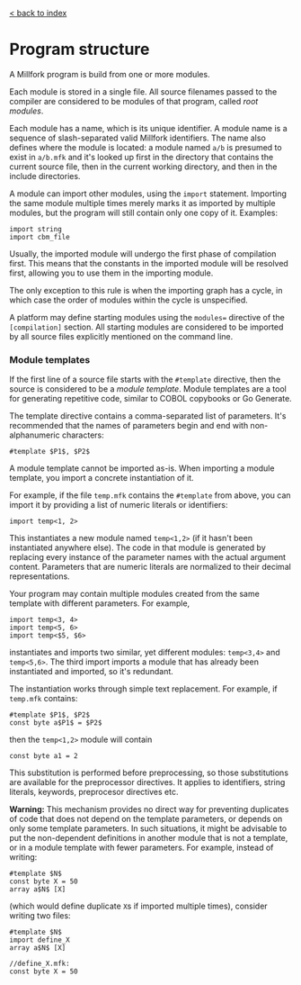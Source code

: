 [< back to index](../doc_index.md)

# Program structure

A Millfork program is build from one or more modules.

Each module is stored in a single file.
All source filenames passed to the compiler are considered to be modules of that program, called _root modules_.

Each module has a name, which is its unique identifier. 
A module name is a sequence of slash-separated valid Millfork identifiers.
The name also defines where the module is located:
a module named `a/b` is presumed to exist in `a/b.mfk`
and it's looked up first in the directory that contains the current source file,
then in the current working directory,
and then in the include directories.

A module can import other modules, using the `import` statement. 
Importing the same module multiple times merely marks it as imported by multiple modules,
but the program will still contain only one copy of it. 
Examples:

    import string
    import cbm_file
    
Usually, the imported module will undergo the first phase of compilation first.
This means that the constants in the imported module will be resolved first, allowing you to use them in the importing module.


The only exception to this rule is when the importing graph has a cycle, in which case the order of modules within the cycle is unspecified.

A platform may define starting modules using the `modules=` directive of the `[compilation]` section.
All starting modules are considered to be imported by all source files explicitly mentioned on the command line.  

### Module templates

If the first line of a source file starts with the `#template` directive,
then the source is considered to be a _module template_.
Module templates are a tool for generating repetitive code, similar to COBOL copybooks or Go Generate.

The template directive contains a comma-separated list of parameters.
It's recommended that the names of parameters begin and end with non-alphanumeric characters:

    #template $P1$, $P2$

A module template cannot be imported as-is.
When importing a module template, you import a concrete instantiation of it.

For example, if the file `temp.mfk` contains the `#template` from above,
you can import it by providing a list of numeric literals or identifiers:

    import temp<1, 2>

This instantiates a new module named `temp<1,2>` (if it hasn't been instantiated anywhere else).
The code in that module is generated by replacing every instance of the parameter names with the actual argument content.
Parameters that are numeric literals are normalized to their decimal representations.

Your program may contain multiple modules created from the same template with different parameters. For example,

    import temp<3, 4>
    import temp<5, 6>
    import temp<$5, $6>
    
instantiates and imports two similar, yet different modules: `temp<3,4>` and `temp<5,6>`.
The third import imports a module that has already been instantiated and imported, so it's redundant.

The instantiation works through simple text replacement. For example, if `temp.mfk` contains:

    #template $P1$, $P2$
    const byte a$P1$ = $P2$

then the `temp<1,2>` module will contain

    const byte a1 = 2

This substitution is performed before preprocessing, so those substitutions are available for the preprocessor directives.
It applies to identifiers, string literals, keywords, preprocesor directives etc.

**Warning:** This mechanism provides no direct way for preventing duplicates of code
that does not depend on the template parameters, or depends on only some template parameters.
In such situations, it might be advisable to put the non-dependent definitions in another module that is not a template,
or in a module template with fewer parameters. For example, instead of writing:

    #template $N$
    const byte X = 50
    array a$N$ [X]
    
(which would define duplicate `X`s if imported multiple times), consider writing two files:

    #template $N$
    import define_X
    array a$N$ [X]
>

    //define_X.mfk:
    const byte X = 50


